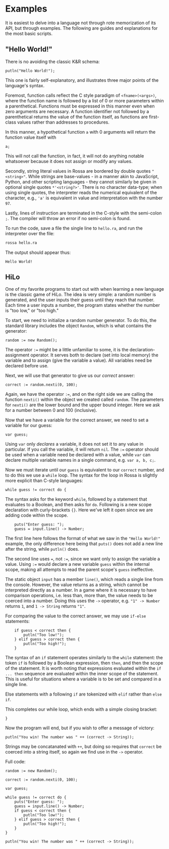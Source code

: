 # Examples

It is easiest to delve into a language not through rote memorization of its API, but through examples. The following are guides and explanations for the most basic scripts.

## "Hello World!"

There is no avoiding the classic K&R schema:

```ra
putln("Hello World!");
```

This one is fairly self-explanatory, and illustrates three major points of the language's syntax.

Foremost, function calls reflect the C style paradigm of `<fname>(<args>)`, where the function name is followed by a list of 0 or more parameters within a parenthetical. Functions must be expressed in this manner even when zero arguments are necessary. A function identifier not followed by a parenthetical returns the value of the function itself, as functions are first-class values rather than addresses to procedures.

In this manner, a hypothetical function `a` with 0 arguments will return the function value itself with

```ra
a;
```

This will not call the function, in fact, it will not do anything notable whatsoever because it does not assign or modify any values.

Secondly, string literal values in Rossa are bordered by double quotes `"<string>"`. While strings are base-values - in a manner akin to JavaScript, Python, and other scripting languages - they cannot similarly be given in optional single quotes `*'<string?>'`. There is no character data-type; when using single quotes, the interpreter reads the numerical equivalent of the character, e.g., `'a'` is equivalent in value and interpretation with the number `97`.

Lastly, lines of instruction are terminated in the C-style with the semi-colon `;`. The compiler will throw an error if no semi-colon is found.

To run the code, save a file the single line to `hello.ra`, and run the interpreter over the file:

```bash
rossa hello.ra
```

The output should appear thus:

```
Hello World!
```

## HiLo

One of my favorite programs to start out with when learning a new language is the classic game of HiLo. The idea is very simple: a random number is generated, and the user inputs their guess until they reach that number. Each time a user inputs a number, the program states whether the number is "too low," or "too high."

To start, we need to initialize a random number generator. To do this, the standard library includes the object `Random`, which is what contains the generator:

```ra
random := new Random();
```

The operator `:=` might be a little unfamiliar to some, it is the declaration-assignment operator. It serves both to declare (set into local memory) the variable and to assign (give the variable a value). All variables need be declared before use.

Next, we will use that generator to give us our _correct_ answer:

```ra
correct := random.nexti(0, 100);
```

Again, we have the operator `:=`, and on the right side we are calling the function `nexti()` within the object we created called `random`. The parameters for `nexti()` are the lower bound and the upper bound integer. Here we ask for a number between 0 and 100 (inclusive).

Now that we have a variable for the correct answer, we need to set a variable for our guess:

```ra
var guess;
```

Using `var` only _declares_ a variable, it does not set it to any value in particular. If you call the variable, it will return `nil`. The `:=` operator should be used when a variable need be declared with a value, while `var` can declare multiple variable names in a single command, e.g. `var a, b, c;`.

Now we must iterate until our `guess` is equivalent to our `correct` number, and to do this we use a `while` loop. The syntax for the loop in Rossa is slightly more explicit than C-style languages:

```ra
while guess != correct do {
```

The syntax asks for the keyword `while`, followed by a statement that evaluates to a Boolean, and then asks for `do`. Following is a new scope declaration with curly-brackets `{}`. Here we've left it open since we are adding code within the scope.

```ra
	puts("Enter guess: ");
	guess = input.line() -> Number;
```

The first line here follows the format of what we saw in the `"Hello World!"` example, the only difference here being that `puts()` does not add a new line after the string, while `putln()` does.

The second line uses `=`, not `:=`, since we want only to assign the variable a value. Using `:=` would declare a new variable `guess` within the internal scope, making all attempts to read the parent scope's `guess` ineffective.

The static object `input` has a member `line()`, which reads a single line from the console. However, the value returns as a string, which cannot be interpreted directly as a number. In a game where it is necessary to have comparison operations, i.e. less than, more than, the value needs to be coerced into a number. Doing this uses the `->` operator, e.g. `"1" -> Number` returns `1`, and `1 -> String` returns `"1"`.

For comparing the value to the correct answer, we may use `if-else` statements:

```ra
	if guess < correct then {
		putln("Too low!");
	} elif guess > correct then {
		putln("Too high!");
	}
```

The syntax of an `if` statement operates similarly to the `while` statement: the token `if` is followed by a Boolean expression, then `then`, and then the scope of the statement. It is worth noting that expressions evaluated within the `if ... then` sequence are evaluated within the inner scope of the statement. This is useful for situations where a variable is to be set and compared in a single line.

Else statements with a following `if` are tokenized with `elif` rather than `else if`.

This completes our while loop, which ends with a simple closing bracket:

```ra
}
```

Now the program will end, but if you wish to offer a message of victory:

```ra
putln("You win! The number was " ++ (correct -> String));
```

Strings may be concatanated with `++`, but doing so requires that `correct` be coerced into a string itself, so again we find use in the `->` operator.

Full code:

```ra
random := new Random();

correct := random.nexti(0, 100);

var guess;

while guess != correct do {
	puts("Enter guess: ");
	guess = input.line() -> Number;
	if guess < correct then {
		putln("Too low!");
	} elif guess > correct then {
		putln("Too high!");
	}
}

putln("You win! The number was " ++ (correct -> String));
```